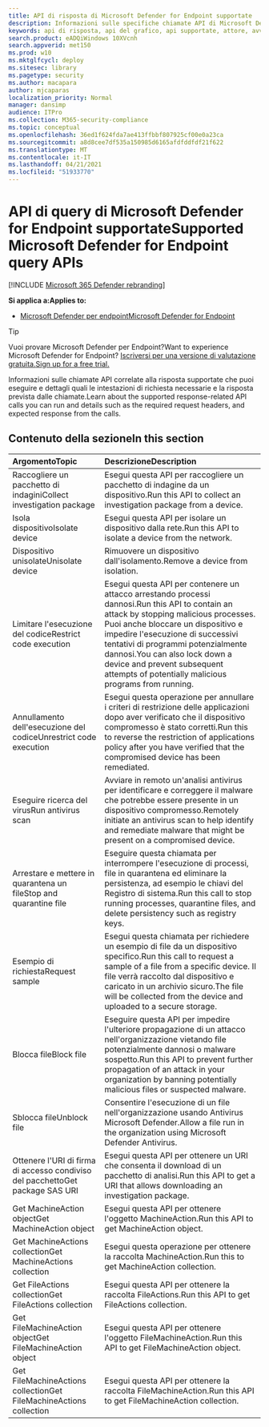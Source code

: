 ```yaml
---
title: API di risposta di Microsoft Defender for Endpoint supportate
description: Informazioni sulle specifiche chiamate API di Microsoft Defender for Endpoint correlate alla risposta.
keywords: api di risposta, api del grafico, api supportate, attore, avvisi, dispositivo, utente, dominio, ip, file
search.product: eADQiWindows 10XVcnh
search.appverid: met150
ms.prod: w10
ms.mktglfcycl: deploy
ms.sitesec: library
ms.pagetype: security
ms.author: macapara
author: mjcaparas
localization_priority: Normal
manager: dansimp
audience: ITPro
ms.collection: M365-security-compliance
ms.topic: conceptual
ms.openlocfilehash: 36ed1f624fda7ae413ffbbf807925cf00e0a23ca
ms.sourcegitcommit: a8d8cee7df535a150985d6165afdfddfdf21f622
ms.translationtype: MT
ms.contentlocale: it-IT
ms.lasthandoff: 04/21/2021
ms.locfileid: "51933770"
---
```

# <a name="supported-microsoft-defender-for-endpoint-query-apis"></a><span data-ttu-id="b8623-104">API di query di Microsoft Defender for Endpoint supportate</span><span class="sxs-lookup"><span data-stu-id="b8623-104">Supported Microsoft Defender for Endpoint query APIs</span></span> 

[!INCLUDE [Microsoft 365 Defender rebranding](../../includes/microsoft-defender.md)]


<span data-ttu-id="b8623-105">**Si applica a:**</span><span class="sxs-lookup"><span data-stu-id="b8623-105">**Applies to:**</span></span>
- [<span data-ttu-id="b8623-106">Microsoft Defender per endpoint</span><span class="sxs-lookup"><span data-stu-id="b8623-106">Microsoft Defender for Endpoint</span></span>](https://go.microsoft.com/fwlink/p/?linkid=2154037)

> [!TIP]
> <span data-ttu-id="b8623-107">Vuoi provare Microsoft Defender per Endpoint?</span><span class="sxs-lookup"><span data-stu-id="b8623-107">Want to experience Microsoft Defender for Endpoint?</span></span> [<span data-ttu-id="b8623-108">Iscriversi per una versione di valutazione gratuita.</span><span class="sxs-lookup"><span data-stu-id="b8623-108">Sign up for a free trial.</span></span>](https://www.microsoft.com/microsoft-365/windows/microsoft-defender-atp?ocid=docs-wdatp-supported-response-apis-abovefoldlink) 

<span data-ttu-id="b8623-109">Informazioni sulle chiamate API correlate alla risposta supportate che puoi eseguire e dettagli quali le intestazioni di richiesta necessarie e la risposta prevista dalle chiamate.</span><span class="sxs-lookup"><span data-stu-id="b8623-109">Learn about the supported response-related API calls you can run and details such as the required request headers, and expected response from the calls.</span></span>

## <a name="in-this-section"></a><span data-ttu-id="b8623-110">Contenuto della sezione</span><span class="sxs-lookup"><span data-stu-id="b8623-110">In this section</span></span>
<span data-ttu-id="b8623-111">Argomento</span><span class="sxs-lookup"><span data-stu-id="b8623-111">Topic</span></span> | <span data-ttu-id="b8623-112">Descrizione</span><span class="sxs-lookup"><span data-stu-id="b8623-112">Description</span></span>
:---|:---
<span data-ttu-id="b8623-113">Raccogliere un pacchetto di indagini</span><span class="sxs-lookup"><span data-stu-id="b8623-113">Collect investigation package</span></span> | <span data-ttu-id="b8623-114">Esegui questa API per raccogliere un pacchetto di indagine da un dispositivo.</span><span class="sxs-lookup"><span data-stu-id="b8623-114">Run this API to collect an investigation package from a device.</span></span>
<span data-ttu-id="b8623-115">Isola dispositivo</span><span class="sxs-lookup"><span data-stu-id="b8623-115">Isolate device</span></span> | <span data-ttu-id="b8623-116">Esegui questa API per isolare un dispositivo dalla rete.</span><span class="sxs-lookup"><span data-stu-id="b8623-116">Run this API to isolate a device from the network.</span></span>
<span data-ttu-id="b8623-117">Dispositivo unisolate</span><span class="sxs-lookup"><span data-stu-id="b8623-117">Unisolate device</span></span> | <span data-ttu-id="b8623-118">Rimuovere un dispositivo dall'isolamento.</span><span class="sxs-lookup"><span data-stu-id="b8623-118">Remove a device from isolation.</span></span> 
<span data-ttu-id="b8623-119">Limitare l'esecuzione del codice</span><span class="sxs-lookup"><span data-stu-id="b8623-119">Restrict code execution</span></span> | <span data-ttu-id="b8623-120">Esegui questa API per contenere un attacco arrestando processi dannosi.</span><span class="sxs-lookup"><span data-stu-id="b8623-120">Run this API to contain an attack by stopping malicious processes.</span></span> <span data-ttu-id="b8623-121">Puoi anche bloccare un dispositivo e impedire l'esecuzione di successivi tentativi di programmi potenzialmente dannosi.</span><span class="sxs-lookup"><span data-stu-id="b8623-121">You can also lock down a device and prevent subsequent attempts of potentially malicious programs from running.</span></span>
<span data-ttu-id="b8623-122">Annullamento dell'esecuzione del codice</span><span class="sxs-lookup"><span data-stu-id="b8623-122">Unrestrict code execution</span></span> | <span data-ttu-id="b8623-123">Esegui questa operazione per annullare i criteri di restrizione delle applicazioni dopo aver verificato che il dispositivo compromesso è stato corretti.</span><span class="sxs-lookup"><span data-stu-id="b8623-123">Run this to reverse the restriction of applications policy after you have verified that the compromised device has been remediated.</span></span>
<span data-ttu-id="b8623-124">Eseguire ricerca del virus</span><span class="sxs-lookup"><span data-stu-id="b8623-124">Run antivirus scan</span></span> | <span data-ttu-id="b8623-125">Avviare in remoto un'analisi antivirus per identificare e correggere il malware che potrebbe essere presente in un dispositivo compromesso.</span><span class="sxs-lookup"><span data-stu-id="b8623-125">Remotely initiate an antivirus scan to help identify and remediate malware that might be present on a compromised device.</span></span>
<span data-ttu-id="b8623-126">Arrestare e mettere in quarantena un file</span><span class="sxs-lookup"><span data-stu-id="b8623-126">Stop and quarantine file</span></span> |  <span data-ttu-id="b8623-127">Eseguire questa chiamata per interrompere l'esecuzione di processi, file in quarantena ed eliminare la persistenza, ad esempio le chiavi del Registro di sistema.</span><span class="sxs-lookup"><span data-stu-id="b8623-127">Run this call to stop running processes, quarantine  files, and delete persistency such as registry keys.</span></span>
<span data-ttu-id="b8623-128">Esempio di richiesta</span><span class="sxs-lookup"><span data-stu-id="b8623-128">Request sample</span></span> | <span data-ttu-id="b8623-129">Esegui questa chiamata per richiedere un esempio di file da un dispositivo specifico.</span><span class="sxs-lookup"><span data-stu-id="b8623-129">Run this call to request a sample of a file from a specific device.</span></span> <span data-ttu-id="b8623-130">Il file verrà raccolto dal dispositivo e caricato in un archivio sicuro.</span><span class="sxs-lookup"><span data-stu-id="b8623-130">The file will be collected from the device and uploaded to a secure storage.</span></span>
<span data-ttu-id="b8623-131">Blocca file</span><span class="sxs-lookup"><span data-stu-id="b8623-131">Block file</span></span> | <span data-ttu-id="b8623-132">Eseguire questa API per impedire l'ulteriore propagazione di un attacco nell'organizzazione vietando file potenzialmente dannosi o malware sospetto.</span><span class="sxs-lookup"><span data-stu-id="b8623-132">Run this API to prevent further propagation of an attack in your organization by banning potentially malicious files or suspected malware.</span></span> 
<span data-ttu-id="b8623-133">Sblocca file</span><span class="sxs-lookup"><span data-stu-id="b8623-133">Unblock file</span></span> | <span data-ttu-id="b8623-134">Consentire l'esecuzione di un file nell'organizzazione usando Antivirus Microsoft Defender.</span><span class="sxs-lookup"><span data-stu-id="b8623-134">Allow a file run in the organization using Microsoft Defender Antivirus.</span></span>
<span data-ttu-id="b8623-135">Ottenere l'URI di firma di accesso condiviso del pacchetto</span><span class="sxs-lookup"><span data-stu-id="b8623-135">Get package SAS URI</span></span> | <span data-ttu-id="b8623-136">Esegui questa API per ottenere un URI che consenta il download di un pacchetto di analisi.</span><span class="sxs-lookup"><span data-stu-id="b8623-136">Run this API to get a URI that allows downloading an investigation package.</span></span>
<span data-ttu-id="b8623-137">Get MachineAction object</span><span class="sxs-lookup"><span data-stu-id="b8623-137">Get MachineAction object</span></span> | <span data-ttu-id="b8623-138">Esegui questa API per ottenere l'oggetto MachineAction.</span><span class="sxs-lookup"><span data-stu-id="b8623-138">Run this API to get MachineAction object.</span></span>
<span data-ttu-id="b8623-139">Get MachineActions collection</span><span class="sxs-lookup"><span data-stu-id="b8623-139">Get MachineActions collection</span></span> | <span data-ttu-id="b8623-140">Esegui questa operazione per ottenere la raccolta MachineAction.</span><span class="sxs-lookup"><span data-stu-id="b8623-140">Run this to get MachineAction collection.</span></span>
<span data-ttu-id="b8623-141">Get FileActions collection</span><span class="sxs-lookup"><span data-stu-id="b8623-141">Get FileActions collection</span></span> | <span data-ttu-id="b8623-142">Esegui questa API per ottenere la raccolta FileActions.</span><span class="sxs-lookup"><span data-stu-id="b8623-142">Run this API to get FileActions collection.</span></span>
<span data-ttu-id="b8623-143">Get FileMachineAction object</span><span class="sxs-lookup"><span data-stu-id="b8623-143">Get FileMachineAction object</span></span> | <span data-ttu-id="b8623-144">Esegui questa API per ottenere l'oggetto FileMachineAction.</span><span class="sxs-lookup"><span data-stu-id="b8623-144">Run this API to get FileMachineAction object.</span></span>
<span data-ttu-id="b8623-145">Get FileMachineActions collection</span><span class="sxs-lookup"><span data-stu-id="b8623-145">Get FileMachineActions collection</span></span> | <span data-ttu-id="b8623-146">Esegui questa API per ottenere la raccolta FileMachineAction.</span><span class="sxs-lookup"><span data-stu-id="b8623-146">Run this API to get FileMachineAction collection.</span></span>
